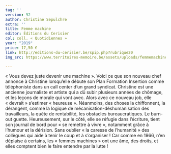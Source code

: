 ```yaml
---
tag: ''
version: 92
author: Christine Sepulchre
extra: ''
title: Femme machine
editor: Éditions du Cerisier
col: coll. « Quotidiennes »
year: "2019"
price: 17,50 €
link: http://editions-du-cerisier.be/spip.php?rubrique20
img_src: https://www.territoires-memoire.be/assets/uploads/femmemachine.jpg

---
```

« Vous devez juste devenir une machine ». Voici ce que son nouveau chef annonce à Christine lorsqu’elle débute son Plan Formation Insertion comme téléphoniste dans un call center d’un grand syndicat. Christine est une ancienne journaliste et artiste qui a dû subir plusieurs années de chômage, et les leçons de morale qui vont avec. Alors avec ce nouveau job, elle « devrait » s’estimer « heureuse ». Néanmoins, des choses la chiffonnent, la dérangent, comme la logique de mécanisation-déshumanisation des travailleurs, la quête de rentabilité, les obstacles bureaucratiques. Le burn-out guette. Heureusement, sur le côté, elle se réfugie dans l’écriture, tient son journal de bord pour « se remettre à vivre », notamment grâce à l’humour et la dérision. Sans oublier « la caresse de l’humanité » des collègues qui aide à tenir le coup et à s’organiser ! Car comme en 1966, n’en déplaise à certains, les « femmes machines » ont une âme, des droits, et elles comptent bien le faire entendre par la lutte !